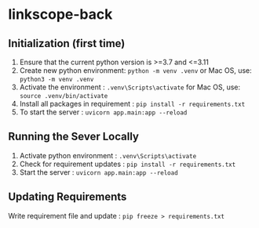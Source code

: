 
# linkscope-back

## Initialization (first time)
1. Ensure that the current python version is >=3.7 and <=3.11
2. Create new python environment: `python -m venv .venv` or Mac OS, use: `python3 -m venv .venv`
3. Activate the environment : `.venv\Scripts\activate` for Mac OS, use: `source .venv/bin/activate`
4. Install all packages in requirement : `pip install -r requirements.txt`
4. To start the server : `uvicorn app.main:app --reload`

## Running the Sever Locally
1. Activate python environment : `.venv\Scripts\activate`
2. Check for requirement updates : `pip install -r requirements.txt`
3. Start the server : `uvicorn app.main:app --reload`

## Updating Requirements
Write requirement file and update :  `pip freeze > requirements.txt`
